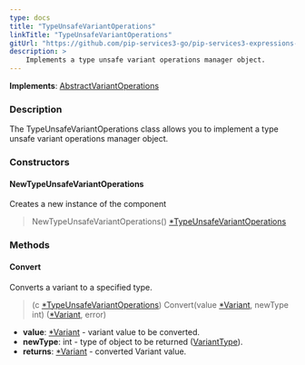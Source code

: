 ```yaml
---
type: docs
title: "TypeUnsafeVariantOperations"
linkTitle: "TypeUnsafeVariantOperations"
gitUrl: "https://github.com/pip-services3-go/pip-services3-expressions-go"
description: > 
    Implements a type unsafe variant operations manager object.
---
```


**Implements**: [AbstractVariantOperations](../abstract_variant_operations)

### Description

The TypeUnsafeVariantOperations class allows you to implement a type unsafe variant operations manager object.

### Constructors

#### NewTypeUnsafeVariantOperations
Creates a new instance of the component
> NewTypeUnsafeVariantOperations() [*TypeUnsafeVariantOperations]()

### Methods

#### Convert
Converts a variant to a specified type.

> (c [*TypeUnsafeVariantOperations]()) Convert(value [*Variant](../variant), newType int) ([*Variant](../variant), error)

- **value**: [*Variant](../variant) - variant value to be converted.
- **newType**: int - type of object to be returned ([VariantType](../variant_type)).
- **returns**: [*Variant](../variant) - converted Variant value.
